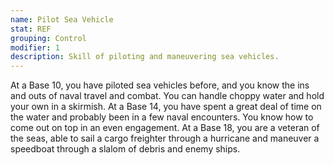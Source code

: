 ```yaml
---
name: Pilot Sea Vehicle
stat: REF
grouping: Control
modifier: 1
description: Skill of piloting and maneuvering sea vehicles.
---
```


At a Base 10, you have piloted sea vehicles before,
and you know the ins and outs of naval travel and
combat. You can handle choppy water and hold your
own in a skirmish. At a Base 14, you have spent a
great deal of time on the water and probably been in
a few naval encounters. You know how to come out
on top in an even engagement. At a Base 18, you are
a veteran of the seas, able to sail a cargo freighter
through a hurricane and maneuver a speedboat
through a slalom of debris and enemy ships.